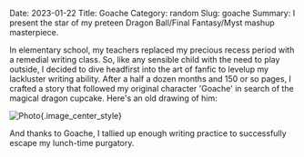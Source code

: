 Date: 2023-01-22
Title: Goache
Category: random
Slug: goache
Summary: I present the star of my preteen Dragon Ball/Final Fantasy/Myst mashup masterpiece.

In elementary school, my teachers replaced my precious recess period with a remedial writing class. So, like any sensible child with the need to play outside, I decided to dive headfirst into the art of fanfic to levelup my lackluster writing ability. After a half a dozen months and 150 or so pages, I crafted a story that followed my original character 'Goache' in search of the magical dragon cupcake. Here's an old drawing of him:

![Photo]({attach}/assets/random/2023/goache.jpg){.image_center_style} 

And thanks to Goache, I tallied up enough writing practice to successfully escape my lunch-time purgatory.
